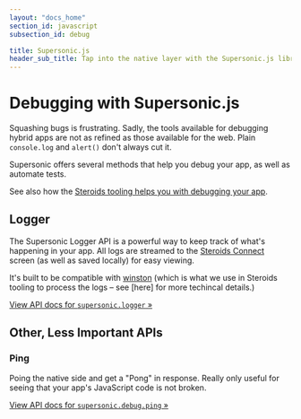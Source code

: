 ```yaml
---
layout: "docs_home"
section_id: javascript
subsection_id: debug

title: Supersonic.js
header_sub_title: Tap into the native layer with the Supersonic.js library
---
```

# Debugging with Supersonic.js

Squashing bugs is frustrating. Sadly, the tools available for debugging hybrid apps are not as refined as those available for the web. Plain `console.log` and `alert()` don't always cut it.

Supersonic offers several methods that help you debug your app, as well as automate tests.

See also how the [Steroids tooling helps you with debugging your app](/steroids/).

## Logger
The Supersonic Logger API is a powerful way to keep track of what's happening in your app. All logs are streamed to the [Steroids Connect](TODO) screen (as well as saved locally) for easy viewing.

It's built to be compatible with [winston](http://github.com/flatiron/winston) (which is what we use in Steroids tooling to process the logs – see [here] for more techincal details.)

[View API docs for `supersonic.logger` &raquo;](/supersonic/api/core/logger/)

## Other, Less Important APIs

### Ping

Poing the native side and get a "Pong" in response. Really only useful for seeing that your app's JavaScript code is not broken.

[View API docs for `supersonic.debug.ping` &raquo;](/supersonic/api/core/ping/)
